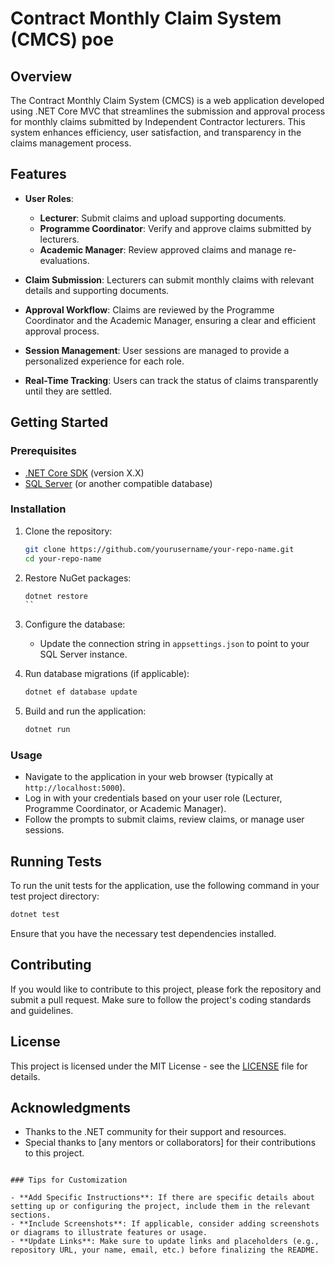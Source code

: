 # Contract Monthly Claim System (CMCS) poe

## Overview

The Contract Monthly Claim System (CMCS) is a web application developed using .NET Core MVC that streamlines the submission and approval process for monthly claims submitted by Independent Contractor lecturers. This system enhances efficiency, user satisfaction, and transparency in the claims management process.

## Features

- **User Roles**: 
  - **Lecturer**: Submit claims and upload supporting documents.
  - **Programme Coordinator**: Verify and approve claims submitted by lecturers.
  - **Academic Manager**: Review approved claims and manage re-evaluations.

- **Claim Submission**: Lecturers can submit monthly claims with relevant details and supporting documents.
  
- **Approval Workflow**: Claims are reviewed by the Programme Coordinator and the Academic Manager, ensuring a clear and efficient approval process.
  
- **Session Management**: User sessions are managed to provide a personalized experience for each role.

- **Real-Time Tracking**: Users can track the status of claims transparently until they are settled.

## Getting Started

### Prerequisites

- [.NET Core SDK](https://dotnet.microsoft.com/download) (version X.X)
- [SQL Server](https://www.microsoft.com/en-us/sql-server/sql-server-downloads) (or another compatible database)

### Installation

1. Clone the repository:
   ```bash
   git clone https://github.com/yourusername/your-repo-name.git
   cd your-repo-name
   ```

2. Restore NuGet packages:
   ```bash
   dotnet restore
   ``

3. Configure the database:
   - Update the connection string in `appsettings.json` to point to your SQL Server instance.

4. Run database migrations (if applicable):
   ```bash
   dotnet ef database update
   ```

5. Build and run the application:
   ```bash
   dotnet run
   ```

### Usage

- Navigate to the application in your web browser (typically at `http://localhost:5000`).
- Log in with your credentials based on your user role (Lecturer, Programme Coordinator, or Academic Manager).
- Follow the prompts to submit claims, review claims, or manage user sessions.

## Running Tests

To run the unit tests for the application, use the following command in your test project directory:

```bash
dotnet test
```

Ensure that you have the necessary test dependencies installed.

## Contributing

If you would like to contribute to this project, please fork the repository and submit a pull request. Make sure to follow the project's coding standards and guidelines.

## License

This project is licensed under the MIT License - see the [LICENSE](LICENSE) file for details.

## Acknowledgments

- Thanks to the .NET community for their support and resources.
- Special thanks to [any mentors or collaborators] for their contributions to this project.


```

### Tips for Customization

- **Add Specific Instructions**: If there are specific details about setting up or configuring the project, include them in the relevant sections.
- **Include Screenshots**: If applicable, consider adding screenshots or diagrams to illustrate features or usage.
- **Update Links**: Make sure to update links and placeholders (e.g., repository URL, your name, email, etc.) before finalizing the README.

